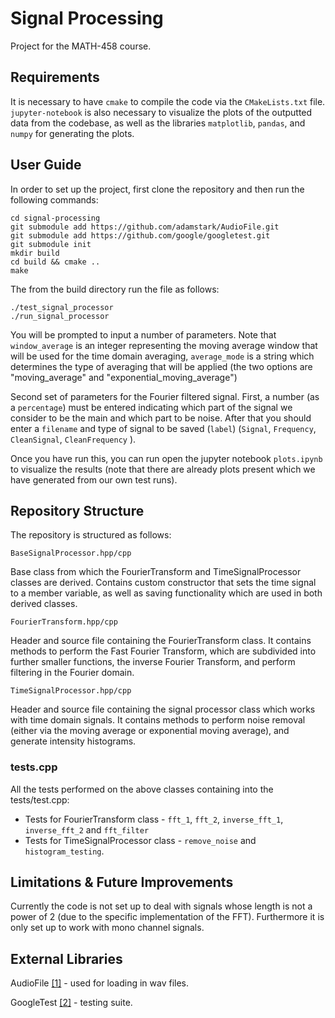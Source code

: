 # Signal Processing
Project for the MATH-458 course.

## Requirements
It is necessary to have `cmake` to compile the code via the `CMakeLists.txt` file. `jupyter-notebook` is also necessary
to visualize the plots of the outputted data from the codebase, as well as the libraries `matplotlib`, `pandas`, and 
`numpy`  for generating the plots.

## User Guide
In order to set up the project, first clone the repository and then run the following commands:

```
cd signal-processing
git submodule add https://github.com/adamstark/AudioFile.git
git submodule add https://github.com/google/googletest.git
git submodule init
mkdir build
cd build && cmake ..
make
```

The from the build directory run the file as follows:

```
./test_signal_processor
./run_signal_processor
```

You will be prompted to input a number of parameters. Note that `window_average` is an integer representing the moving 
average window that will be used for the time domain averaging, `average_mode` is a string which determines the type of 
averaging that will be applied (the two options are "moving_average" and "exponential_moving_average")

Second set of parameters for the Fourier filtered signal. First, a number (as a `percentage`) must be entered 
indicating which part of the signal we consider to be the main and which part to be noise. After that you should enter 
a `filename`  and type of signal to be saved (`label`) (```Signal```, ```Frequency```, ```CleanSignal```, ```CleanFrequency``` ).

Once you have run this, you can run open the jupyter notebook `plots.ipynb` to visualize the results (note that there
are already plots present which we have generated from our own test runs).

## Repository Structure
The repository is structured as follows:

`BaseSignalProcessor.hpp/cpp`

Base class from which the FourierTransform and TimeSignalProcessor classes are derived. Contains custom constructor 
that sets the time signal to a member variable, as well as saving functionality which are used in both derived classes.

`FourierTransform.hpp/cpp`

Header and source file containing the FourierTransform class. It contains methods to perform the Fast Fourier Transform,
which are subdivided into further smaller functions, the inverse Fourier Transform, and perform filtering in the Fourier
domain.

`TimeSignalProcessor.hpp/cpp`

Header and source file containing the signal processor class which works with time domain signals. It contains methods
to perform noise removal (either via the moving average or exponential moving average), and generate intensity 
histograms.

### tests.cpp
All the tests performed on the above classes containing into the tests/test.cpp:

- Tests for FourierTransform class - ```fft_1```, ```fft_2```, ```inverse_fft_1```, ```inverse_fft_2``` and 
```fft_filter```
- Tests for TimeSignalProcessor class - ```remove_noise``` and ```histogram_testing```.

## Limitations & Future Improvements
Currently the code is not set up to deal with signals whose length is not a power of 2 (due to the specific
implementation of the FFT). Furthermore it is only set up to work with mono channel signals.

## External Libraries
AudioFile [[1]](https://github.com/adamstark/AudioFile.git) - used for loading in wav files.

GoogleTest [[2]](https://github.com/google/googletest.git) - testing suite.